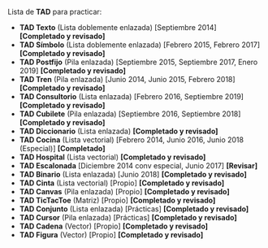 Lista de **TAD** para practicar:
- **TAD Texto** (Lista doblemente enlazada) [Septiembre 2014] **[Completado y revisado]**
- **TAD Símbolo** (Lista doblemente enlazada) [Febrero 2015, Febrero 2017] **[Completado y revisado]**
- **TAD Postfijo** (Pila enlazada) [Septiembre 2015, Septiembre 2017, Enero 2019] **[Completado y revisado]**
- **TAD Tren** (Pila enlazada) [Junio 2014, Junio 2015, Febrero 2018] **[Completado y revisado]**
- **TAD Consultorio** (Lista enlazada) [Febrero 2016, Septiembre 2019] **[Completado y revisado]**
- **TAD Cubilete** (Pila enlazada) [Septiembre 2016, Septiembre 2018] **[Completado y revisado]**
- **TAD Diccionario** (Lista enlazada) **[Completado y revisado]**
- **TAD Cocina** (Lista vectorial) [Febrero 2014, Junio 2016, Junio 2018 (Especial)] **[Completado]**
- **TAD Hospital** (Lista vectorial) **[Completado y revisado]**
- **TAD Escalonada** [Diciembre 2014 conv especial, Junio 2017] **[Revisar]**
- **TAD Binario** (Lista enlazada) [Junio 2018] **[Completado y revisado]**
- **TAD Cinta** (Lista vectorial) [Propio] **[Completado y revisado]**
- **TAD Canvas** (Pila enlazada) [Propio] **[Completado y revisado]**
- **TAD TicTacToe** (Matriz) [Propio] **[Completado y revisado]**
- **TAD Conjunto** (Lista enlazada) [Prácticas] **[Completado y revisado]**
- **TAD Cursor** (Pila enlazada) [Prácticas] **[Completado y revisado]**
- **TAD Cadena** (Vector) [Propio] **[Completado y revisado]**
- **TAD Figura** (Vector) [Propio] **[Completado y revisado]**
